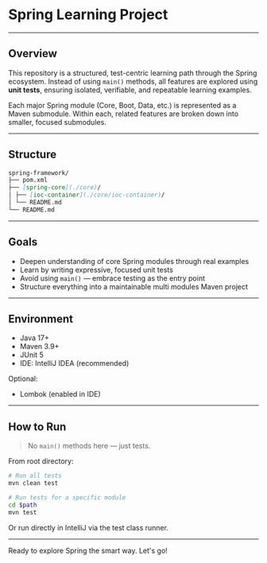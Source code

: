 # Spring Learning Project

---

## Overview

This repository is a structured, test-centric learning path through the Spring ecosystem. Instead of using `main()`
methods, all features are explored using **unit tests**, ensuring isolated, verifiable, and repeatable learning
examples.

Each major Spring module (Core, Boot, Data, etc.) is represented as a Maven submodule. Within each, related features are
broken down into smaller, focused submodules.

---

## Structure

```markdown
spring-framework/
├── pom.xml                         
├── [spring-core](./core)/                    
│ ├── [ioc-container](./core/ioc-container)/              
│ └── README.md
└── README.md
```

---

## Goals

* Deepen understanding of core Spring modules through real examples
* Learn by writing expressive, focused unit tests
* Avoid using `main()` — embrace testing as the entry point
* Structure everything into a maintainable multi modules Maven project

---

## Environment

* Java 17+
* Maven 3.9+
* JUnit 5
* IDE: IntelliJ IDEA (recommended)

Optional:

* Lombok (enabled in IDE)

---

## How to Run

> No `main()` methods here — just tests.

From root directory:

```bash
# Run all tests
mvn clean test

# Run tests for a specific module
cd $path
mvn test
```

Or run directly in IntelliJ via the test class runner.

---

Ready to explore Spring the smart way. Let's go!
